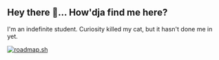 ## Hey there 👋... How'dja find me here? 

I'm an indefinite student. Curiosity killed my cat, but it hasn't done me in yet.


[![roadmap.sh](https://roadmap.sh/card/wide/6761abe68fe51199dac2b1b7?variant=dark)](https://roadmap.sh)

<!--
**JourneysFutpath/JourneysFutpath** is a ✨ _special_ ✨ repository because its `README.md` (this file) appears on your GitHub profile.

Here are some ideas to get you started:
- 🔭 I’m currently working on ...
- 🌱 I’m currently learning ...
- 👯 I’m looking to collaborate on ...
- 🤔 I’m looking for help with ...
- 💬 Ask me about ...
- 📫 How to reach me: ...
- 😄 Pronouns: ...
- ⚡ Fun fact: ...
-->
